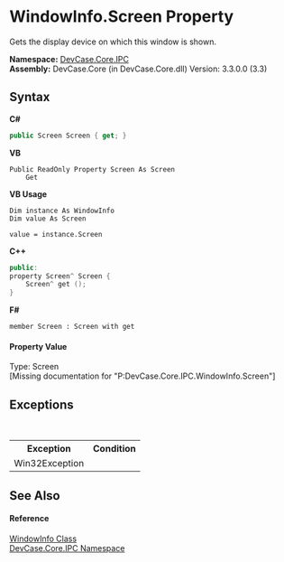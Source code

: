 # WindowInfo.Screen Property 
 

Gets the display device on which this window is shown.

**Namespace:**&nbsp;<a href="N_DevCase_Core_IPC">DevCase.Core.IPC</a><br />**Assembly:**&nbsp;DevCase.Core (in DevCase.Core.dll) Version: 3.3.0.0 (3.3)

## Syntax

**C#**<br />
``` C#
public Screen Screen { get; }
```

**VB**<br />
``` VB
Public ReadOnly Property Screen As Screen
	Get
```

**VB Usage**<br />
``` VB Usage
Dim instance As WindowInfo
Dim value As Screen

value = instance.Screen

```

**C++**<br />
``` C++
public:
property Screen^ Screen {
	Screen^ get ();
}
```

**F#**<br />
``` F#
member Screen : Screen with get

```


#### Property Value
Type: Screen<br />\[Missing <value> documentation for "P:DevCase.Core.IPC.WindowInfo.Screen"\]

## Exceptions
&nbsp;<table><tr><th>Exception</th><th>Condition</th></tr><tr><td>Win32Exception</td><td /></tr></table>

## See Also


#### Reference
<a href="T_DevCase_Core_IPC_WindowInfo">WindowInfo Class</a><br /><a href="N_DevCase_Core_IPC">DevCase.Core.IPC Namespace</a><br />